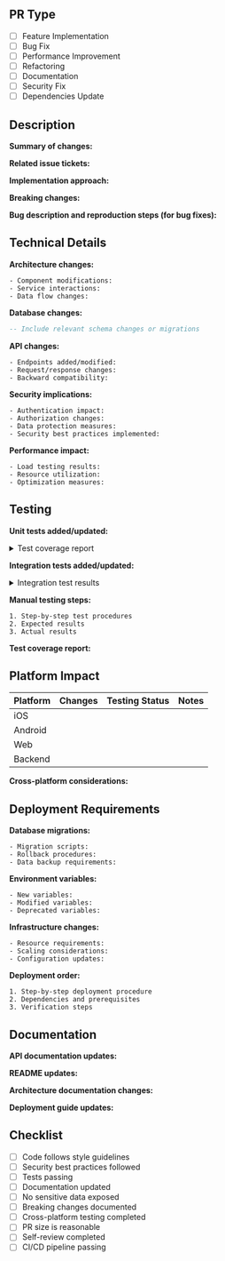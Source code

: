 <!-- 
HUMAN TASKS:
1. Configure repository branch protection rules to require PR template completion
2. Set up required status checks for CI/CD pipeline
3. Configure code owners for automatic review assignments
4. Set up PR labeling automation for platform-specific changes
5. Configure PR size limits and review thresholds
-->

## PR Type
<!-- Select the type of change that this PR represents -->
- [ ] Feature Implementation
- [ ] Bug Fix
- [ ] Performance Improvement
- [ ] Refactoring
- [ ] Documentation
- [ ] Security Fix
- [ ] Dependencies Update

## Description
<!-- Addresses requirement: System Quality Assurance - Technical Specification/2.1 High-Level Architecture Overview -->

**Summary of changes:**
<!-- Provide a clear and concise description of the changes -->

**Related issue tickets:**
<!-- Reference any related issues using #issue_number -->

**Implementation approach:**
<!-- Describe the approach taken to implement the changes -->

**Breaking changes:**
<!-- List any breaking changes and migration steps if applicable -->

**Bug description and reproduction steps (for bug fixes):**
<!-- For bug fixes, describe the issue and steps to reproduce -->

## Technical Details
<!-- Addresses requirement: Cross-Platform Integration - Technical Specification/2.2 Component Architecture -->

**Architecture changes:**
<!-- Describe any changes to system architecture -->
```
- Component modifications:
- Service interactions:
- Data flow changes:
```

**Database changes:**
<!-- List any database schema or data modifications -->
```sql
-- Include relevant schema changes or migrations
```

**API changes:**
<!-- Document any API modifications -->
```
- Endpoints added/modified:
- Request/response changes:
- Backward compatibility:
```

**Security implications:**
<!-- Addresses requirement: Security Standards Compliance - Technical Specification/6.1 Authentication and Authorization -->
```
- Authentication impact:
- Authorization changes:
- Data protection measures:
- Security best practices implemented:
```

**Performance impact:**
<!-- Describe performance implications -->
```
- Load testing results:
- Resource utilization:
- Optimization measures:
```

## Testing
<!-- Addresses requirement: System Quality Assurance - Technical Specification/2.1 High-Level Architecture Overview -->

**Unit tests added/updated:**
<details>
<summary>Test coverage report</summary>

```
Include test coverage metrics
```
</details>

**Integration tests added/updated:**
<details>
<summary>Integration test results</summary>

```
Include integration test results
```
</details>

**Manual testing steps:**
```
1. Step-by-step test procedures
2. Expected results
3. Actual results
```

**Test coverage report:**
<!-- Include overall test coverage metrics -->

## Platform Impact
<!-- Addresses requirement: Cross-Platform Integration - Technical Specification/2.2 Component Architecture -->

| Platform | Changes | Testing Status | Notes |
|----------|---------|----------------|-------|
| iOS      |         |                |       |
| Android  |         |                |       |
| Web      |         |                |       |
| Backend  |         |                |       |

**Cross-platform considerations:**
<!-- Detail any cross-platform compatibility measures -->

## Deployment Requirements
<!-- Addresses requirement: System Quality Assurance - Technical Specification/2.1 High-Level Architecture Overview -->

**Database migrations:**
```
- Migration scripts:
- Rollback procedures:
- Data backup requirements:
```

**Environment variables:**
```
- New variables:
- Modified variables:
- Deprecated variables:
```

**Infrastructure changes:**
```
- Resource requirements:
- Scaling considerations:
- Configuration updates:
```

**Deployment order:**
```
1. Step-by-step deployment procedure
2. Dependencies and prerequisites
3. Verification steps
```

## Documentation
<!-- Addresses requirement: Cross-Platform Integration - Technical Specification/2.2 Component Architecture -->

**API documentation updates:**
<!-- List any API documentation changes -->

**README updates:**
<!-- List any README modifications -->

**Architecture documentation changes:**
<!-- Describe updates to architecture documentation -->

**Deployment guide updates:**
<!-- Reference any deployment guide changes -->

## Checklist
<!-- Ensure all items are checked before requesting review -->
- [ ] Code follows style guidelines
- [ ] Security best practices followed
- [ ] Tests passing
- [ ] Documentation updated
- [ ] No sensitive data exposed
- [ ] Breaking changes documented
- [ ] Cross-platform testing completed
- [ ] PR size is reasonable
- [ ] Self-review completed
- [ ] CI/CD pipeline passing